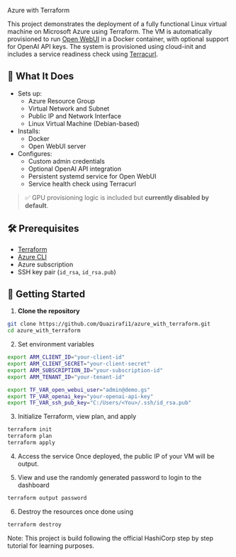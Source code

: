 Azure with Terraform

This project demonstrates the deployment of a fully functional Linux virtual machine on Microsoft Azure using Terraform. The VM is automatically provisioned to run [Open WebUI](https://github.com/open-webui/open-webui) in a Docker container, with optional support for OpenAI API keys. The system is provisioned using cloud-init and includes a service readiness check using [Terracurl](https://github.com/alphaflow/terracurl).

## 🔧 What It Does

- Sets up:
  - Azure Resource Group
  - Virtual Network and Subnet
  - Public IP and Network Interface
  - Linux Virtual Machine (Debian-based)
- Installs:
  - Docker
  - Open WebUI server
- Configures:
  - Custom admin credentials
  - Optional OpenAI API integration
  - Persistent systemd service for Open WebUI
  - Service health check using Terracurl

> ✅ GPU provisioning logic is included but **currently disabled by default**.

## 🛠️ Prerequisites

- [Terraform](https://developer.hashicorp.com/terraform/install)
- [Azure CLI](https://learn.microsoft.com/en-us/cli/azure/install-azure-cli)
- Azure subscription
- SSH key pair (`id_rsa`, `id_rsa.pub`)

## 🚀 Getting Started

1. **Clone the repository**

```bash
git clone https://github.com/Quazirafi1/azure_with_terraform.git
cd azure_with_terraform
```

2. Set environment variables

```bash
export ARM_CLIENT_ID="your-client-id"
export ARM_CLIENT_SECRET="your-client-secret"
export ARM_SUBSCRIPTION_ID="your-subscription-id"
export ARM_TENANT_ID="your-tenant-id"

export TF_VAR_open_webui_user="admin@demo.gs"
export TF_VAR_openai_key="your-openai-api-key"
export TF_VAR_ssh_pub_key="C:/Users/<You>/.ssh/id_rsa.pub"
```

3. Initialize Terraform, view plan, and apply

```bash
terraform init
terraform plan
terraform apply
```

4. Access the service
Once deployed, the public IP of your VM will be output.

5. View and use the randomly generated password to login to the dashboard
```bash
terraform output password
```

6. Destroy the resources once done using
```bash
terraform destroy
```

Note: This project is build following the official HashiCorp step by step tutorial for learning purposes. 
